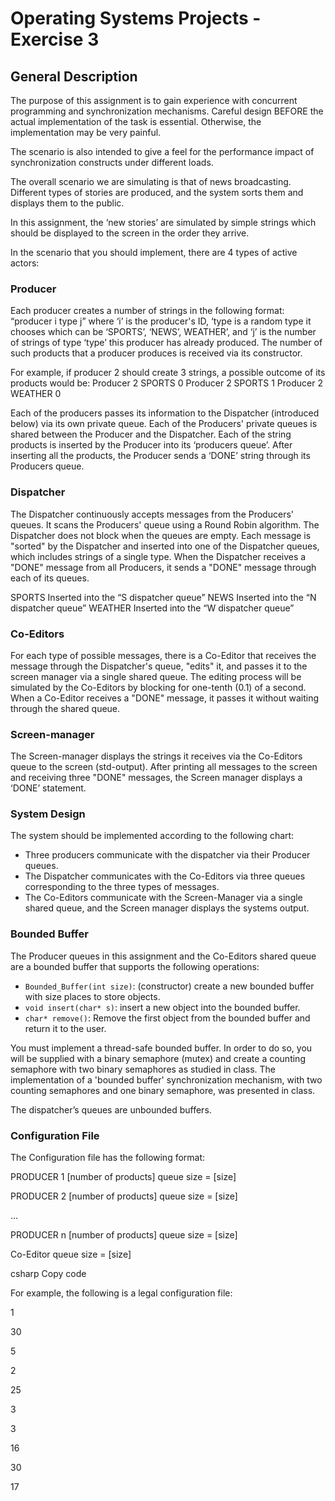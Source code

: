 # Operating Systems Projects - Exercise 3

## General Description

The purpose of this assignment is to gain experience with concurrent programming and synchronization mechanisms. Careful design BEFORE the actual implementation of the task is essential. Otherwise, the implementation may be very painful.

The scenario is also intended to give a feel for the performance impact of synchronization constructs under different loads.

The overall scenario we are simulating is that of news broadcasting. Different types of stories are produced, and the system sorts them and displays them to the public.

In this assignment, the ‘new stories’ are simulated by simple strings which should be displayed to the screen in the order they arrive.

In the scenario that you should implement, there are 4 types of active actors:

### Producer

Each producer creates a number of strings in the following format:
“producer i type j”
where ‘i’ is the producer's ID, ‘type is a random type it chooses which can be ‘SPORTS’, ‘NEWS’, WEATHER’, and ‘j’ is the number of strings of type ‘type’ this producer has already produced. The number of such products that a producer produces is received via its constructor.

For example, if producer 2 should create 3 strings, a possible outcome of its products would be:
Producer 2 SPORTS 0
Producer 2 SPORTS 1
Producer 2 WEATHER 0

Each of the producers passes its information to the Dispatcher (introduced below) via its own private queue. Each of the Producers' private queues is shared between the Producer and the Dispatcher. Each of the string products is inserted by the Producer into its ‘producers queue’. After inserting all the products, the Producer sends a ‘DONE’ string through its Producers queue.

### Dispatcher

The Dispatcher continuously accepts messages from the Producers' queues. It scans the Producers' queue using a Round Robin algorithm. The Dispatcher does not block when the queues are empty. Each message is "sorted" by the Dispatcher and inserted into one of the Dispatcher queues, which includes strings of a single type. When the Dispatcher receives a "DONE" message from all Producers, it sends a "DONE" message through each of its queues.

SPORTS    Inserted into the “S dispatcher queue”
NEWS    Inserted into the “N dispatcher queue”
WEATHER    Inserted into the “W dispatcher queue”

### Co-Editors

For each type of possible messages, there is a Co-Editor that receives the message through the Dispatcher's queue, "edits" it, and passes it to the screen manager via a single shared queue. The editing process will be simulated by the Co-Editors by blocking for one-tenth (0.1) of a second. When a Co-Editor receives a "DONE" message, it passes it without waiting through the shared queue.

### Screen-manager

The Screen-manager displays the strings it receives via the Co-Editors queue to the screen (std-output). After printing all messages to the screen and receiving three "DONE" messages, the Screen manager displays a ‘DONE’ statement.

### System Design

The system should be implemented according to the following chart:

- Three producers communicate with the dispatcher via their Producer queues.
- The Dispatcher communicates with the Co-Editors via three queues corresponding to the three types of messages.
- The Co-Editors communicate with the Screen-Manager via a single shared queue, and the Screen manager displays the systems output.

### Bounded Buffer

The Producer queues in this assignment and the Co-Editors shared queue are a bounded buffer that supports the following operations:
- `Bounded_Buffer(int size)`: (constructor) create a new bounded buffer with size places to store objects.
- `void insert(char* s)`: insert a new object into the bounded buffer.
- `char* remove()`: Remove the first object from the bounded buffer and return it to the user.

You must implement a thread-safe bounded buffer. In order to do so, you will be supplied with a binary semaphore (mutex) and create a counting semaphore with two binary semaphores as studied in class. The implementation of a 'bounded buffer' synchronization mechanism, with two counting semaphores and one binary semaphore, was presented in class.

The dispatcher’s queues are unbounded buffers.

### Configuration File

The Configuration file has the following format:

PRODUCER 1
[number of products]
queue size = [size]

PRODUCER 2
[number of products]
queue size = [size]

...

PRODUCER n
[number of products]
queue size = [size]

Co-Editor queue size = [size]

csharp
Copy code

For example, the following is a legal configuration file:

1

30

5



2

25

3






3

16

30





17
